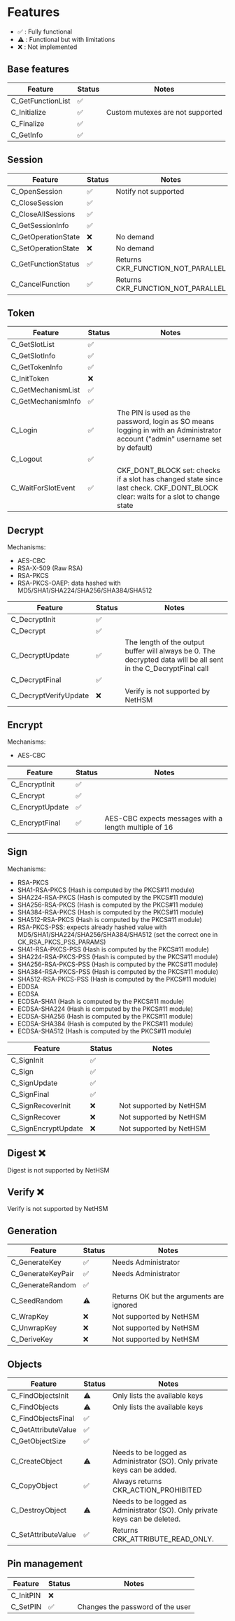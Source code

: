 # Features

- :white_check_mark: : Fully functional
- :warning: : Functional but with limitations
- :x: : Not implemented

## Base features

| Feature           | Status             | Notes                            |
| ----------------- | ------------------ | -------------------------------- |
| C_GetFunctionList | :white_check_mark: |                                  |
| C_Initialize      | :white_check_mark: | Custom mutexes are not supported |
| C_Finalize        | :white_check_mark: |                                  |
| C_GetInfo         | :white_check_mark: |                                  |

## Session

| Feature             | Status             | Notes                             |
| ------------------- | ------------------ | --------------------------------- |
| C_OpenSession       | :white_check_mark: | Notify not supported              |
| C_CloseSession      | :white_check_mark: |                                   |
| C_CloseAllSessions  | :white_check_mark: |                                   |
| C_GetSessionInfo    | :white_check_mark: |                                   |
| C_GetOperationState | :x:                | No demand                         |
| C_SetOperationState | :x:                | No demand                         |
| C_GetFunctionStatus | :white_check_mark: | Returns CKR_FUNCTION_NOT_PARALLEL |
| C_CancelFunction    | :white_check_mark: | Returns CKR_FUNCTION_NOT_PARALLEL |

## Token

| Feature            | Status             | Notes                                                                                                                           |
| ------------------ | ------------------ | ------------------------------------------------------------------------------------------------------------------------------- |
| C_GetSlotList      | :white_check_mark: |                                                                                                                                 |
| C_GetSlotInfo      | :white_check_mark: |                                                                                                                                 |
| C_GetTokenInfo     | :white_check_mark: |                                                                                                                                 |
| C_InitToken        | :x:                |                                                                                                                                 |
| C_GetMechanismList | :white_check_mark: |                                                                                                                                 |
| C_GetMechanismInfo | :white_check_mark: |                                                                                                                                 |
| C_Login            | :white_check_mark: | The PIN is used as the password, login as SO means logging in with an Administrator account ("admin" username set by default)   |
| C_Logout           | :white_check_mark: |                                                                                                                                 |
| C_WaitForSlotEvent | :white_check_mark: | CKF_DONT_BLOCK set: checks if a slot has changed state since last check. CKF_DONT_BLOCK clear: waits for a slot to change state |

## Decrypt

Mechanisms:

- AES-CBC
- RSA-X-509 (Raw RSA)
- RSA-PKCS
- RSA-PKCS-OAEP: data hashed with MD5/SHA1/SHA224/SHA256/SHA384/SHA512

| Feature               | Status             | Notes                                                                                                            |
| --------------------- | ------------------ | ---------------------------------------------------------------------------------------------------------------- |
| C_DecryptInit         | :white_check_mark: |                                                                                                                  |
| C_Decrypt             | :white_check_mark: |                                                                                                                  |
| C_DecryptUpdate       | :white_check_mark: | The length of the output buffer will always be 0. The decrypted data will be all sent in the C_DecryptFinal call |
| C_DecryptFinal        | :white_check_mark: |                                                                                                                  |
| C_DecryptVerifyUpdate | :x:                | Verify is not supported by NetHSM                                                                                |

## Encrypt

Mechanisms:

- AES-CBC

| Feature         | Status             | Notes                                                 |
| --------------- | ------------------ | ----------------------------------------------------- |
| C_EncryptInit   | :white_check_mark: |                                                       |
| C_Encrypt       | :white_check_mark: |                                                       |
| C_EncryptUpdate | :white_check_mark: |                                                       |
| C_EncryptFinal  | :white_check_mark: | AES-CBC expects messages with a length multiple of 16 |

## Sign

Mechanisms:

- RSA-PKCS
- SHA1-RSA-PKCS (Hash is computed by the PKCS#11 module)
- SHA224-RSA-PKCS (Hash is computed by the PKCS#11 module)
- SHA256-RSA-PKCS (Hash is computed by the PKCS#11 module)
- SHA384-RSA-PKCS (Hash is computed by the PKCS#11 module)
- SHA512-RSA-PKCS (Hash is computed by the PKCS#11 module)
- RSA-PKCS-PSS: expects already hashed value with MD5/SHA1/SHA224/SHA256/SHA384/SHA512 (set the correct one in CK_RSA_PKCS_PSS_PARAMS)
- SHA1-RSA-PKCS-PSS (Hash is computed by the PKCS#11 module)
- SHA224-RSA-PKCS-PSS (Hash is computed by the PKCS#11 module)
- SHA256-RSA-PKCS-PSS (Hash is computed by the PKCS#11 module)
- SHA384-RSA-PKCS-PSS (Hash is computed by the PKCS#11 module)
- SHA512-RSA-PKCS-PSS (Hash is computed by the PKCS#11 module)
- EDDSA
- ECDSA
- ECDSA-SHA1 (Hash is computed by the PKCS#11 module)
- ECDSA-SHA224 (Hash is computed by the PKCS#11 module)
- ECDSA-SHA256 (Hash is computed by the PKCS#11 module)
- ECDSA-SHA384 (Hash is computed by the PKCS#11 module)
- ECDSA-SHA512 (Hash is computed by the PKCS#11 module)

| Feature             | Status             | Notes                   |
| ------------------- | ------------------ | ----------------------- |
| C_SignInit          | :white_check_mark: |                         |
| C_Sign              | :white_check_mark: |                         |
| C_SignUpdate        | :white_check_mark: |                         |
| C_SignFinal         | :white_check_mark: |                         |
| C_SignRecoverInit   | :x:                | Not supported by NetHSM |
| C_SignRecover       | :x:                | Not supported by NetHSM |
| C_SignEncryptUpdate | :x:                | Not supported by NetHSM |

## Digest :x:

Digest is not supported by NetHSM

## Verify :x:

Verify is not supported by NetHSM

## Generation

| Feature           | Status             | Notes                                    |
| ----------------- | ------------------ | ---------------------------------------- |
| C_GenerateKey     | :white_check_mark: | Needs Administrator                      |
| C_GenerateKeyPair | :white_check_mark: | Needs Administrator                      |
| C_GenerateRandom  | :white_check_mark: |                                          |
| C_SeedRandom      | :warning:          | Returns OK but the arguments are ignored |
| C_WrapKey         | :x:                | Not supported by NetHSM                  |
| C_UnwrapKey       | :x:                | Not supported by NetHSM                  |
| C_DeriveKey       | :x:                | Not supported by NetHSM                  |

## Objects

| Feature             | Status             | Notes                                                                                                                           |
| ------------------- | ------------------ | ------------------------------------------------------------------------------------------------------------------------------- |
| C_FindObjectsInit   | :warning:          | Only lists the available keys                                                                                                   |
| C_FindObjects       | :warning:          | Only lists the available keys                                                                                                   |
| C_FindObjectsFinal  | :white_check_mark: |                                                                                                                                 |
| C_GetAttributeValue | :white_check_mark: |                                                                                                                                 |
| C_GetObjectSize     | :white_check_mark: |                                                                                                                                 |
| C_CreateObject      | :warning:          | Needs to be logged as Administrator (SO). Only private keys can be added.                                                       |
| C_CopyObject        | :white_check_mark: | Always returns CKR_ACTION_PROHIBITED                                                                                            |
| C_DestroyObject     | :warning:          | Needs to be logged as Administrator (SO). Only private keys can be deleted.                                                     |
| C_SetAttributeValue | :white_check_mark: | Returns CRK_ATTRIBUTE_READ_ONLY.                                                                                                |

## Pin management

| Feature   | Status             | Notes                            |
| --------- | ------------------ | -------------------------------- |
| C_InitPIN | :x:                |                                  |
| C_SetPIN  | :white_check_mark: | Changes the password of the user |
